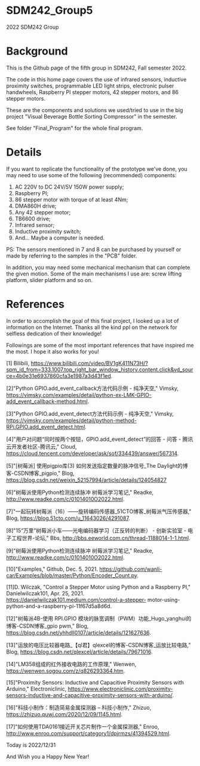 # SDM242_Group5
2022 SDM242 Group
# Background
This is the Github page of the fifth group in SDM242, Fall semester 2022.

The code in this home page covers the use of infrared sensors, inductive proximity switches, programmable LED light strips, electronic pulser handwheels, Raspberry PI stepper motors, 42 stepper motors, and 86 stepper motors.

These are the components and solutions we used/tried to use in the big project "Visual Beverage Bottle Sorting Compressor" in the semester.

See folder "Final_Program" for the whole final program.

# Details
If you want to replicate the functionality of the prototype we've done, you may need to use some of the following (recommended) components:

1. AC 220V to DC 24V/5V 150W power supply;
2. Raspberry PI;
3. 86 stepper motor with torque of at least 4Nm;
4. DMA860H drive;
5. Any 42 stepper motor;
6. TB6600 drive;
7. Infrared sensor;
8. Inductive proximity switch;
9. And... Maybe a computer is needed.

PS: The sensors mentioned in 7 and 8 can be purchased by yourself or made by referring to the samples in the "PCB" folder.

In addition, you may need some mechanical mechanism that can complete the given motion. Some of the main mechanisms I use are: screw lifting platform, slider platform and so on.

# References
In order to accomplish the goal of this final project, I looked up a lot of information on the Internet. Thanks all the kind ppl on the network for selfless dedication of their knowledge!

Followings are some of the most important references that have inspired me the most. I hope it also works for you!

[1]  Bilibili, https://www.bilibili.com/video/BV1gK411N73H/?spm_id_from=333.1007.top_right_bar_window_history.content.click&vd_source=4b0e31e6937860cfa3e1987a3d43f1ed.

[2]"Python GPIO.add_event_callback方法代码示例 - 纯净天空,"   Vimsky, https://vimsky.com/examples/detail/python-ex-LMK-GPIO-add_event_callback-method.html.

[3]"Python GPIO.add_event_detect方法代码示例 - 纯净天空,"   Vimsky, https://vimsky.com/examples/detail/python-method-RPi.GPIO.add_event_detect.html.

[4]"用户对问题“同时按两个按钮，GPIO.add_event_detect”的回答 - 问答 - 腾讯云开发者社区-腾讯云,"   Cloud, https://cloud.tencent.com/developer/ask/sof/334439/answer/567314.

[5]"[树莓派] 使用pigpio库(3) 如何发送指定数量的脉冲信号_The Daylight的博客-CSDN博客_pigpio,"   Blog, https://blog.csdn.net/weixin_52157994/article/details/124054827

[6]"树莓派使用Python检测连续脉冲 树莓派学习笔记,"   Readke, http://www.readke.com/c/01014010O2022.html.

[7]"一起玩转树莓派（16）——旋转编码传感器_51CTO博客_树莓派气压传感器,"   Blog, https://blog.51cto.com/u_11643026/4291087.

[8]"15“万里”树莓派小车——光电编码器学习（正反转的判断） - 创新实验室 - 电子工程世界-论坛,"   Bbs, http://bbs.eeworld.com.cn/thread-1188014-1-1.html.

[9]"树莓派使用Python检测连续脉冲 树莓派学习笔记,"   Readke, http://www.readke.com/c/01014010O2022.html.

[10]"Examples,"   Github, Dec. 5, 2021. https://github.com/wanli-car/Examples/blob/master/Python/Encoder_Count.py.

[11]D. Wilczak, "Control a Stepper Motor using Python and a Raspberry PI,"   Danielwilczak101, Apr. 25, 2021. https://danielwilczak101.medium.com/control-a-stepper-
motor-using-python-and-a-raspberry-pi-11f67d5a8d6d.

[12]"树莓派4B-使用 RPI.GPIO 模块的脉宽调制（PWM）功能_Hugo_yanghui的博客-CSDN博客_gpio pwm,"   Blog, https://blog.csdn.net/yhhdll0107/article/details/121627636.

[13]"运放的电压比较器电路_【ql君】qlexcel的博客-CSDN博客_运放比较电路,"   Blog, https://blog.csdn.net/qlexcel/article/details/79671016.

[14]"LM358组成的红外接收电路的工作原理,"   Wenwen, https://wenwen.sogou.com/z/q826293364.htm.

[15]"Proximity Sensors: Inductive and Capacitive Proximity Sensors with Arduino,"   Electroniclinic, https://www.electroniclinic.com/proximity-sensors-inductive-and-capacitive-proximity-sensors-with-arduino/.

[16]"科技小制作：制造简易金属探测器 – 科技小制作,"   Zhizuo, https://zhizuo.quwj.com/2020/12/09/1145.html.

[17]"如何使用TDA0161接近开关芯片制作一个金属探测器,"   Enroo, http://www.enroo.com/support/category1/dpjrmzs/41394529.html.

Today is 2022/12/31

And Wish you a Happy New Year!

